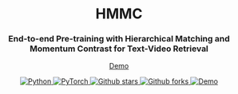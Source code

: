 <div style="text-align:center"><h1>HMMC<br/></h1>
<h3>End-to-end Pre-training with Hierarchical Matching and Momentum Contrast for Text-Video Retrieval</h3>
</div>

<p style="text-align:center">
<a href="https://huggingface.co/spaces/cheetah003/HMMC_t2v_search" target="_blank">Demo</a>
</p>

<p style="text-align:center">
  <a href="https://www.python.org/" target="_blank">
    <img src="https://img.shields.io/badge/python-3670A0?style=for-the-badge&logo=python&logoColor=ffdd54" alt="Python"/>
  </a>
  <a href="https://pytorch.org/" target="_blank">
    <img src="https://img.shields.io/badge/PyTorch-%23EE4C2C.svg?style=for-the-badge&logo=PyTorch&logoColor=white" alt="PyTorch"/>
  </a>
  <a href="https://github.com/cheetah003/HMMC/stargazers">
    <img src="https://img.shields.io/github/stars/cheetah003/HMMC?logo=github&style=for-the-badge" alt="Github stars"/>
  </a>
  <a href="https://github.com/cheetah003/HMMC/network/members">
    <img src="https://img.shields.io/github/forks/cheetah003/HMMC?logo=github&style=for-the-badge" alt="Github forks"/>
  </a>
  <a href="https://huggingface.co/spaces/cheetah003/HMMC_t2v_search" target="_blank">
    <img src="https://img.shields.io/badge/dynamic/json?style=for-the-badge&label=Hugging%20Face%20Space&query=%24.runtime.stage&url=https%3A%2F%2Fhuggingface.co%2Fapi%2Fspaces%2Fcheetah003%2FHMMC_t2v_search" alt="Demo"/>
  </a>
</p>

